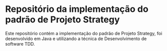 # Repositório da implementação do padrão de Projeto Strategy

Este repositório contém a implementação do padrão de Projeto Strategy, foi desenvolvido em Java e utilizando a técnica de Desenvolvimento de software TDD.